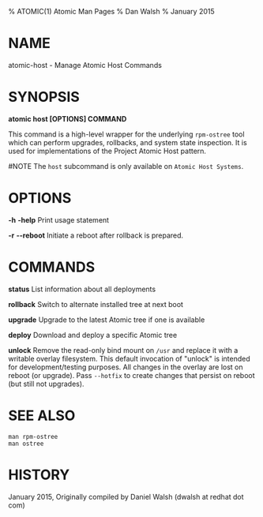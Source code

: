 % ATOMIC(1) Atomic Man Pages
% Dan Walsh
% January 2015
# NAME
atomic-host - Manage Atomic Host Commands

# SYNOPSIS
**atomic host [OPTIONS] COMMAND**

This command is a high-level wrapper for the underlying `rpm-ostree` tool which
can perform upgrades, rollbacks, and system state inspection.  It is used
for implementations of the Project Atomic Host pattern.

#NOTE
The `host` subcommand is only available on `Atomic Host Systems`.

# OPTIONS
**-h** **-help**
  Print usage statement

**-r** **--reboot**
Initiate a reboot after rollback is prepared.

# COMMANDS
**status**
List information about all deployments

**rollback**
Switch to alternate installed tree at next boot

**upgrade**
Upgrade to the latest Atomic tree if one is available

**deploy**
Download and deploy a specific Atomic tree

**unlock**
Remove the read-only bind mount on `/usr`
and replace it with a writable overlay filesystem.  This
default invocation of "unlock" is intended for
development/testing purposes.  All changes in the overlay
are lost on reboot (or upgrade).  Pass `--hotfix` to create changes
that persist on reboot (but still not upgrades).


# SEE ALSO
    man rpm-ostree 
    man ostree 

# HISTORY
January 2015, Originally compiled by Daniel Walsh (dwalsh at redhat dot com)

